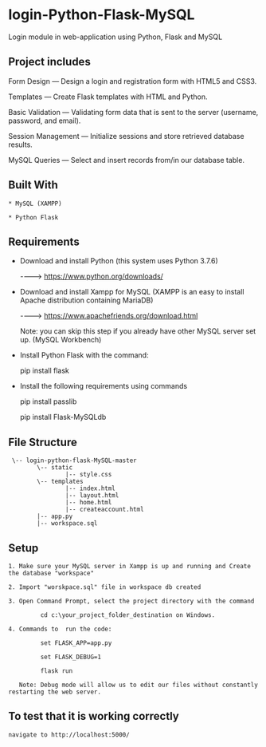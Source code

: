 # login-Python-Flask-MySQL
Login module in web-application using Python, Flask and MySQL

## Project includes

Form Design — Design a login and registration form with HTML5 and CSS3.

Templates — Create Flask templates with HTML and Python.

Basic Validation — Validating form data that is sent to the server (username, password, and email).

Session Management — Initialize sessions and store retrieved database results.

MySQL Queries — Select and insert records from/in our database table.

## Built With

    * MySQL (XAMPP)
    
    * Python Flask
    
## Requirements

* Download and install Python (this system uses Python 3.7.6)

    ----> https://www.python.org/downloads/
    
* Download and install Xampp for MySQL (XAMPP is an easy to install Apache distribution containing MariaDB)

    ----> https://www.apachefriends.org/download.html
    
  Note: you can skip this step if you already have other MySQL server set up. (MySQL Workbench)
  
* Install Python Flask with the command: 
        
    pip install flask
        
* Install the following requirements using commands

    pip install passlib
        
    pip install Flask-MySQLdb
        
## File Structure
  
     \-- login-python-flask-MySQL-master
            \-- static
                    |-- style.css
            \-- templates
                    |-- index.html
                    |-- layout.html
                    |-- home.html
                    |-- createaccount.html
            |-- app.py
            |-- workspace.sql
             
## Setup
 
    1. Make sure your MySQL server in Xampp is up and running and Create the database "workspace"
    
    2. Import "worskpace.sql" file in workspace db created
    
    3. Open Command Prompt, select the project directory with the command 
    
             cd c:\your_project_folder_destination on Windows.
            
    4. Commands to  run the code: 
    
             set FLASK_APP=app.py
                    
             set FLASK_DEBUG=1
    
             flask run

       Note: Debug mode will allow us to edit our files without constantly restarting the web server.
   
 ## To test that it is working correctly
 
    navigate to http://localhost:5000/ 
    
    

